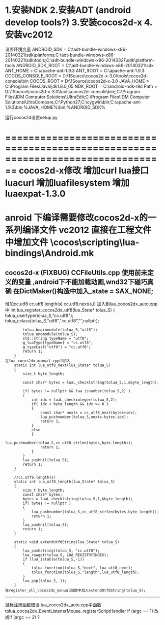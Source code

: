 1.安装NDK
2.安装ADT (android develop tools?)
3.安装cocos2d-x
4.安装vc2012
================================================================================
设置环境变量
ANDROID_SDK = C:\adt-bundle-windows-x86-20140321\sdk\platforms;C:\adt-bundle-windows-x86-20140321\sdk\tools;C:\adt-bundle-windows-x86-20140321\sdk\platform-tools
ANDROID_SDK_ROOT = C:\adt-bundle-windows-x86-20140321\sdk
ANT_HOME = C:\apache-ant-1.9.3
ANT_ROOT = C:\apache-ant-1.9.3
COCOS_CONSOLE_ROOT = D:\1Source\cocos2d-x-3.0\tools\cocos2d-console\bin
COCOS_ROOT = D:\1Source\cocos2d-x-3.0
JAVA_HOME = C:\Program Files\Java\jdk1.8.0_05
NDK_ROOT = C:\android-ndk-r9d
Path = D:\1Source\cocos2d-x-3.0\tools\cocos2d-console\bin;;C:\Program Files\IDM Computer Solutions\UltraEdit\;C:\Program Files\IDM Computer Solutions\UltraCompare\;C:\Python27\;C:\cygwin\bin;C:\apache-ant-1.9.3\bin;%JAVA_HOME%\bin;%ANDROID_SDK%

运行cocos2d设置setup.py

================================================================================
cocos2d-x修改
增加curl lua接口 luacurl
增加luafilesystem
增加luaexpat-1.3.0
================================================================================
anroid 下编译需要修改cocos2d-x的一系列编译文件
vc2012 直接在工程文件中增加文件
\cocos\scripting\lua-bindings\Android.mk
============================================================
cocos2d-x (FIXBUG)
CCFileUtils.cpp 
	使用前未定义的变量 ,android下不能加载动画,wnd32下碰巧真确
	在DictMaker()构造中加入_state = SAX_NONE;
--------------------------------------------------------------------------------------------------------------
增加cc.utf8
	cc.utf8.length(s)
	cc.utf8.next(s,i)
	加入到lua_cocos2dx_auto.cpp中
		int lua_register_cocos2dx_utf8(lua_State* tolua_S)
		{
			tolua_usertype(tolua_S,"cc.utf8");
			tolua_cclass(tolua_S,"utf8","cc.utf8","",nullptr);

			tolua_beginmodule(tolua_S,"utf8");
			tolua_endmodule(tolua_S);
			std::string typeName = "utf8";
			g_luaType[typeName] = "cc.utf8";
			g_typeCast["utf8"] = "cc.utf8";
			return 1;
		}
	在lua_cocos2dx_manual.cpp中加入
		static int lua_utf8_next(lua_State* tolua_S)
		{
			size_t byte_length;
			
			const char* bytes = luaL_checklstring(tolua_S,1,&byte_length);
			
			if( bytes != nullptr && lua_isnumber(tolua_S,2) )
			{
				int idx = luaL_checkinteger(tolua_S,2);
				if( idx < byte_length && idx >= 0 )
				{
					const char* nexts = cc_utf8_next(bytes+idx);
					lua_pushnumber(tolua_S,nexts-bytes-idx);
					return 1;
				}
				else
				{
					lua_pushnumber(tolua_S,cc_utf8_strlen(bytes,byte_length));
					return 1;
				}
			}
			lua_pushnil(tolua_S);
			return 1;
		}

		//cc.utf8.length(s)
		static int lua_utf8_length(lua_State* tolua_S)
		{
			size_t byte_length;
			const char* bytes;
			bytes = luaL_checklstring(tolua_S,1,&byte_length);
			if( bytes != nullptr )
			{
				lua_pushnumber(tolua_S,cc_utf8_strlen(bytes,byte_length));
				return 1;
			}
			lua_pushnil(tolua_S);
			return 1;
		}
		
		static void extendUtf8String(lua_State* tolua_S)
		{
			lua_pushstring(tolua_S, "cc.utf8");
			lua_rawget(tolua_S, LUA_REGISTRYINDEX);
			if (lua_istable(tolua_S,-1))
			{
				tolua_function(tolua_S,"next", lua_utf8_next);
				tolua_function(tolua_S,"length",lua_utf8_length);
			}
			lua_pop(tolua_S, 1);
		}
	在register_all_cocos2dx_manual函数中加入extendUtf8String(tolua_S);
--------------------------------------------------------------------------------------------------------------	
鼠标注册函数错误
	lua_cocos2dx_auto.cpp中函数
	tolua_cocos2dx_EventListenerMouse_registerScriptHandler
	if (argc == 1) 改成if (argc == 2) ?
